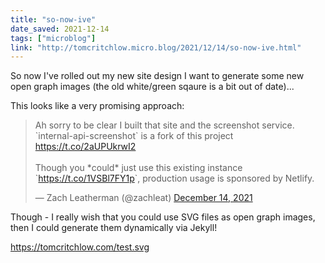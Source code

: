 ```yaml
---
title: "so-now-ive"
date_saved: 2021-12-14
tags: ["microblog"]
link: "http://tomcritchlow.micro.blog/2021/12/14/so-now-ive.html"
---
```

So now I've rolled out my new site design I want to generate some new open graph images (the old white/green sqaure is a bit out of date)...

This looks like a very promising approach:

<blockquote class="twitter-tweet"><p lang="en" dir="ltr">Ah sorry to be clear I built that site and the screenshot service. `internal-api-screenshot` is a fork of this project <a href="https://t.co/2aUPUkrwI2">https://t.co/2aUPUkrwI2</a><br><br>Though you *could* just use this existing instance `<a href="https://t.co/1VSBl7FY1p">https://t.co/1VSBl7FY1p</a>`, production usage is sponsored by Netlify.</p>&mdash; Zach Leatherman (@zachleat) <a href="https://twitter.com/zachleat/status/1470860369291890690?ref_src=twsrc%5Etfw">December 14, 2021</a></blockquote> <script async src="https://platform.twitter.com/widgets.js" charset="utf-8"></script>

Though - I really wish that you could use SVG files as open graph images, then I could generate them dynamically via Jekyll!

https://tomcritchlow.com/test.svg
